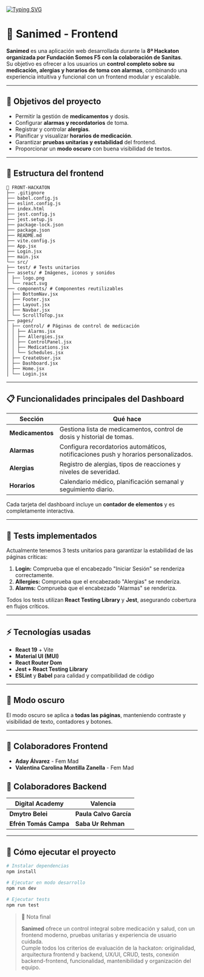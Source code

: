 
[![Typing SVG](https://readme-typing-svg.demolab.com?font=Fira+Code&weight=500&size=18&duration=1600&pause=1000&color=3C57C3&center=true&vCenter=true&width=435&lines=Bienvenid%40+al+repositorio+de+Sanimed;Participaci%C3%B3n+en++la+8%C2%AA+Hackaton;Organizada+por+Fundaci%C3%B3n+Somos+F5;con+la+colaboraci%C3%B3n+de+Sanitas)](https://git.io/typing-svg)

# 💊​ Sanimed - Frontend

**Sanimed** es una aplicación web desarrollada durante la **8ª Hackaton organizada por Fundación Somos F5 con la colaboración de Sanitas**.  
Su objetivo es ofrecer a los usuarios un **control completo sobre su medicación, alergias y horarios de toma con alarmas**, combinando una experiencia intuitiva y funcional con un frontend modular y escalable.

---

## 🔷​ Objetivos del proyecto

- Permitir la gestión de **medicamentos** y dosis.
- Configurar **alarmas y recordatorios** de toma.
- Registrar y controlar **alergias**.
- Planificar y visualizar **horarios de medicación**.
- Garantizar **pruebas unitarias y estabilidad** del frontend.
- Proporcionar un **modo oscuro** con buena visibilidad de textos.

---

## 🧱​ Estructura del frontend

```
📁 FRONT-HACKATON 
├── .gitignore
├── babel.config.js
├── eslint.config.js
├── index.html
├── jest.config.js
├── jest.setup.js
├── package-lock.json
├── package.json
├── README.md
├── vite.config.js
├── App.jsx
├── Login.jsx
├── main.jsx
└── src/
├── test/ # Tests unitarios
├── assets/ # Imágenes, iconos y sonidos
│ ├── logo.png
│ └── react.svg
├── components/ # Componentes reutilizables
│ ├── BottomNav.jsx
│ ├── Footer.jsx
│ ├── Layout.jsx
│ ├── Navbar.jsx
│ └── ScrollToTop.jsx
├── pages/
│ ├── control/ # Páginas de control de medicación
│ │ ├── Alarms.jsx
│ │ ├── Allergies.jsx
│ │ ├── ControlPanel.jsx
│ │ ├── Medications.jsx
│ │ └── Schedules.jsx
│ ├── CreateUser.jsx
│ ├── Dashboard.jsx
│ ├── Home.jsx
│ └── Login.jsx

```

---
## 📋 Funcionalidades principales del Dashboard

| Sección        | Qué hace                                                                 |
|----------------|--------------------------------------------------------------------------|
| **Medicamentos** | Gestiona lista de medicamentos, control de dosis y historial de tomas. |
| **Alarmas**      | Configura recordatorios automáticos, notificaciones push y horarios personalizados. |
| **Alergias**     | Registro de alergias, tipos de reacciones y niveles de severidad.       |
| **Horarios**     | Calendario médico, planificación semanal y seguimiento diario.          |

Cada tarjeta del dashboard incluye un **contador de elementos** y es completamente interactiva.  

---

## 🧪 Tests implementados

Actualmente tenemos 3 tests unitarios para garantizar la estabilidad de las páginas críticas:

1. **Login:** Comprueba que el encabezado "Iniciar Sesión" se renderiza correctamente.
2. **Allergies:** Comprueba que el encabezado "Alergias" se renderiza.
3. **Alarms:** Comprueba que el encabezado "Alarmas" se renderiza.

Todos los tests utilizan **React Testing Library** y **Jest**, asegurando cobertura en flujos críticos.

---

## ⚡ Tecnologías usadas

- **React 19** + Vite
- **Material UI (MUI)**
- **React Router Dom**
- **Jest + React Testing Library**
- **ESLint** y **Babel** para calidad y compatibilidad de código

---

## 🌙 Modo oscuro

El modo oscuro se aplica a **todas las páginas**, manteniendo contraste y visibilidad de texto, contadores y botones.

---

## 👥 Colaboradores Frontend

- **Aday Álvarez** - Fem Mad  
- **Valentina Carolina Montilla Zanella** - Fem Mad  

## 👥 Colaboradores Backend

| Digital Academy             | Valencia                  |
|-----------------------------|---------------------------|
| **Dmytro Belei**                | **Paula Calvo García**        |
| **Efrén Tomás Campa**          | **Saba Ur Rehman**            |
---

## 📌 Cómo ejecutar el proyecto

```bash
# Instalar dependencias
npm install

# Ejecutar en modo desarrollo
npm run dev

# Ejecutar tests
npm run test

```
> 📝 Nota final
>
> **Sanimed** ofrece un control integral sobre medicación y salud, con un frontend moderno, pruebas unitarias y experiencia de usuario cuidada.  
> Cumple todos los criterios de evaluación de la hackaton: originalidad, arquitectura frontend y backend, UX/UI, CRUD, tests, conexión backend-frontend, funcionalidad, mantenibilidad y organización del equipo.

